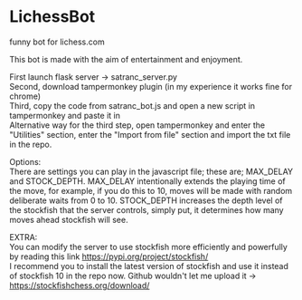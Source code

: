 # LichessBot
funny bot for lichess.com

This bot is made with the aim of entertainment and enjoyment.

First launch flask server -> satranc_server.py<br>
Second, download tampermonkey plugin (in my experience it works fine for chrome)<br>
Third, copy the code from satranc_bot.js and open a new script in tampermonkey and paste it in<br>
Alternative way for the third step, open tampermonkey and enter the "Utilities" section, enter the "Import from file" section and import the txt file in the repo.

Options:<br>
There are settings you can play in the javascript file; these are; MAX_DELAY and STOCK_DEPTH. MAX_DELAY intentionally extends the playing time of the move, for example, if you do this to 10, moves will be made with random deliberate waits from 0 to 10. STOCK_DEPTH increases the depth level of the stockfish that the server controls, simply put, it determines how many moves ahead stockfish will see.

EXTRA:<br>
You can modify the server to use stockfish more efficiently and powerfully by reading this link https://pypi.org/project/stockfish/<br>
I recommend you to install the latest version of stockfish and use it instead of stockfish 10 in the repo now. Github wouldn't let me upload it -> https://stockfishchess.org/download/
